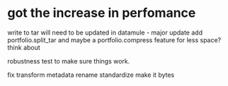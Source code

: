 # got the increase in perfomance

write to tar will need to be updated in datamule - major update
add portfolio.split_tar and maybe a portfolio.compress feature for less space? think about 

robustness test to make sure things work.

fix transform metadata rename standardize
make it bytes